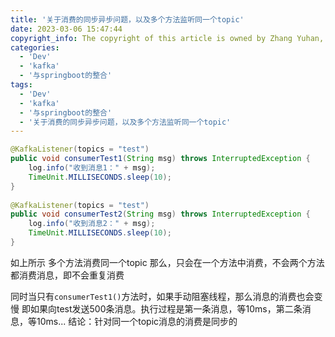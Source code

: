 ```yaml
---
title: '关于消费的同步异步问题，以及多个方法监听同一个topic'
date: 2023-03-06 15:47:44
copyright_info: The copyright of this article is owned by Zhang Yuhan, and it follows the CC BY-NC-SA 4.0 agreement. For reprinting, please attach the original source link and this statement
categories: 
  - 'Dev'
  - 'kafka'
  - '与springboot的整合'
tags: 
  - 'Dev'
  - 'kafka'
  - '与springboot的整合'
  - '关于消费的同步异步问题，以及多个方法监听同一个topic'
---
```

```java
@KafkaListener(topics = "test")  
public void consumerTest1(String msg) throws InterruptedException {  
    log.info("收到消息1：" + msg);  
    TimeUnit.MILLISECONDS.sleep(10);  
}  
  
@KafkaListener(topics = "test")  
public void consumerTest2(String msg) throws InterruptedException {  
    log.info("收到消息2：" + msg);  
    TimeUnit.MILLISECONDS.sleep(10);  
}
```
如上所示
多个方法消费同一个topic
那么，只会在一个方法中消费，不会两个方法都消费消息，即不会重复消费

同时当只有`consumerTest1()`方法时，如果手动阻塞线程，那么消息的消费也会变慢
即如果向test发送500条消息。执行过程是第一条消息，等10ms，第二条消息，等10ms...
结论：针对同一个topic消息的消费是同步的
